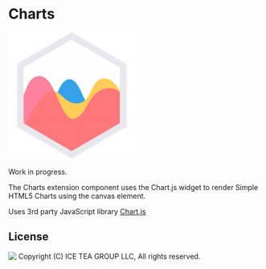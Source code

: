 Charts
====

<img src="../Support/Images/Chart.png" height="252">

Work in progress.

The Charts extension component uses the Chart.js widget to render Simple HTML5 Charts using the canvas element.

Uses 3rd party JavaScript library [Chart.js](http://www.chartjs.org/)

License
-------
<img src="http://iceteagroup.com/wp-content/uploads/2017/01/Square-64x64-trasp.png" height="20" align="top"> Copyright (C) ICE TEA GROUP LLC, All rights reserved.
